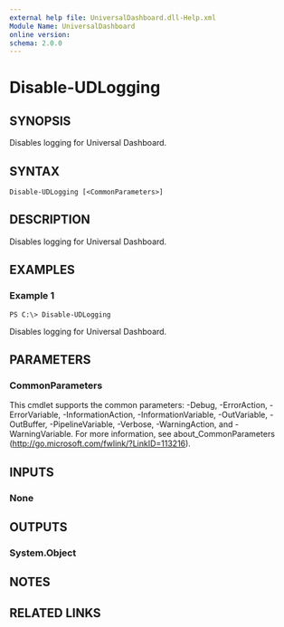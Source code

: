 ```yaml
---
external help file: UniversalDashboard.dll-Help.xml
Module Name: UniversalDashboard
online version:
schema: 2.0.0
---
```


# Disable-UDLogging

## SYNOPSIS
Disables logging for Universal Dashboard.

## SYNTAX

```
Disable-UDLogging [<CommonParameters>]
```

## DESCRIPTION
Disables logging for Universal Dashboard.

## EXAMPLES

### Example 1
```
PS C:\> Disable-UDLogging
```

Disables logging for Universal Dashboard.

## PARAMETERS

### CommonParameters
This cmdlet supports the common parameters: -Debug, -ErrorAction, -ErrorVariable, -InformationAction, -InformationVariable, -OutVariable, -OutBuffer, -PipelineVariable, -Verbose, -WarningAction, and -WarningVariable. For more information, see about_CommonParameters (http://go.microsoft.com/fwlink/?LinkID=113216).

## INPUTS

### None

## OUTPUTS

### System.Object

## NOTES

## RELATED LINKS
